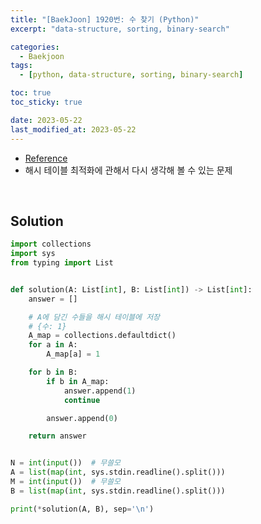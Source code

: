 ```yaml
---
title: "[BaekJoon] 1920번: 수 찾기 (Python)"
excerpt: "data-structure, sorting, binary-search"

categories:
  - Baekjoon
tags:
  - [python, data-structure, sorting, binary-search]

toc: true
toc_sticky: true

date: 2023-05-22
last_modified_at: 2023-05-22
---
```


- [Reference](https://www.acmicpc.net/problem/1920)
- 해시 테이블 최적화에 관해서 다시 생각해 볼 수 있는 문제

<br>

## Solution

```python
import collections
import sys
from typing import List


def solution(A: List[int], B: List[int]) -> List[int]:
    answer = []

    # A에 담긴 수들을 해시 테이블에 저장
    # {수: 1}
    A_map = collections.defaultdict()
    for a in A:
        A_map[a] = 1

    for b in B:
        if b in A_map:
            answer.append(1)
            continue

        answer.append(0)

    return answer


N = int(input())  # 무쓸모
A = list(map(int, sys.stdin.readline().split()))
M = int(input())  # 무쓸모
B = list(map(int, sys.stdin.readline().split()))

print(*solution(A, B), sep='\n')
```